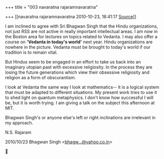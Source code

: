 +++
title = "003 navaratna rajaramnavaratna"

+++
[[navaratna rajaramnavaratna	2010-10-23, 18:41:17 [Source](https://groups.google.com/g/bvparishat/c/ArSlzz9DsVQ)]]





 I am inclined to agree with Sri Bhagwan Singh that the Hindu organizations, not just RSS are not active in really important intellectual areas. I am now in the Boston area for lectures on topics related to Vedanta. I may also offer a course on **'Vedanta in today's world'** next year. Hindu organizations are nowhere in the picture. Vedanta must be brought to today's world if our tradition is to remain vital.



 But Hindus seem to be engaged in an effort to take us back into an imaginary utopian past with excessive religiosity. In the process they are losing the future generations which view their obsessive religiosity and religion as a form of obscurantism.



 I look at Vedanta the same way I look at mathematics-- it is a logical system that must be adapted to different situations. My present work tries to use it to shed light on quantum metaphysics. I don't know how successful I will be, but it is worth trying. I am giving a talk on the subject this afternoon at MIT.



 Bhagwan Singh's or anyone else's left or right inclinations are irrelevant in my approach.



N.S. Rajaram  
  

2010/10/23 Bhagwan Singh \<[bhagw...@yahoo.co.in]()\>



